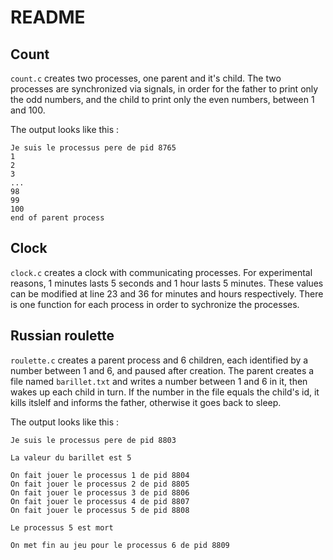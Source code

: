 # README

## Count
`count.c` creates two processes, one parent and it's child. The two processes are synchronized via signals, in order for the father to print only the odd numbers, and the child to print only the even numbers, between 1 and 100. 

The output looks like this : 
```
Je suis le processus pere de pid 8765
1
2
3
...
98
99
100
end of parent process
```	

## Clock
`clock.c` creates a clock with communicating processes. For experimental reasons, 1 minutes lasts 5 seconds and 1 hour lasts 5 minutes. These values can be modified at line 23 and 36 for minutes and hours respectively.
There is one function for each process in order to sychronize the processes.

## Russian roulette
`roulette.c` creates a parent process and 6 children, each identified by a number between 1 and 6, and paused after creation. The parent creates a file named `barillet.txt` and writes a number between 1 and 6 in it, then wakes up each child in turn. If the number in the file equals the child's id, it kills itslelf and informs the father, otherwise it goes back to sleep.

The output looks like this :
```
Je suis le processus pere de pid 8803

La valeur du barillet est 5

On fait jouer le processus 1 de pid 8804 
On fait jouer le processus 2 de pid 8805 
On fait jouer le processus 3 de pid 8806 
On fait jouer le processus 4 de pid 8807 
On fait jouer le processus 5 de pid 8808 

Le processus 5 est mort

On met fin au jeu pour le processus 6 de pid 8809 
```